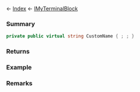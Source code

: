 ← [Index](Api-Index) ← [IMyTerminalBlock](Sandbox.ModAPI.Ingame.IMyTerminalBlock)

### Summary

```csharp
private public virtual string CustomName { ; ; }
```

### Returns

### Example

### Remarks

